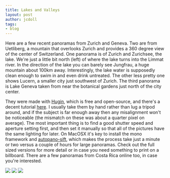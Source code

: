 ```yaml
---
title: Lakes and Valleys
layout: post
author: jcdoll
tags:
- blog
---
```


Here are a few recent panoramas from Zurich and Geneva. Two are from Uetliberg, a mountain that overlooks Zurich and provides a 360 degree view of the center of Switzerland. One panorama is of Zurich and Zurichsee, the lake. We're just a little bit north (left) of where the lake turns into the Limmat river. In the direction of the lake you can barely see Jungfrau, a huge mountain about 100km away. Interestingly, the lake water is supposedly clean enough to swim in and even drink untreated. The other less pretty one shows Lucern, a smaller city just southwest of Zurich. The third panorama is Lake Geneva taken from near the botanical gardens just north of the city center.

They were made with [Hugin](http://hugin.sourceforge.net/), which is free and open-source, and there's a decent tutorial [here](http://lifehacker.com/378490/stitch-photos-into-panoramas-with-free-software). I usually take them by hand rather than lug a tripod around, and if the subject is far enough away then any misalignment won't be noticeable (the mismatch on these was about a quarter pixel on average). The most important thing is to find a good shutter speed and aperture setting first, and then set it manually so that all of the pictures have the same lighting for later. On MacOSX it's key to install the mono framework and [autopano-sift](http://user.cs.tu-berlin.de/~nowozin/autopano-sift/), which makes the process take just a minute or two versus a couple of hours for large panoramas. Check out the full sized versions for more detail or in case you need something to print on a billboard. There are a few panoramas from Costa Rica online too, in case you're interested.

![](https://lh4.googleusercontent.com/-rvWpN4ICfR0/TlG118W3m7I/AAAAAAAAgMg/DuE5SdX5SHc/s1280/ZurichPanorama.jpg)
![](https://lh6.googleusercontent.com/-P-zwfnG-WCg/TlG19D6MxeI/AAAAAAAAgMw/HRaqvX8xk6U/s1280/Lake%252520Geneva%252520Panorama.jpg)
![](https://lh3.googleusercontent.com/-AdL4Xf-7eys/TlG2BanAX_I/AAAAAAAAgM8/AicIzxnSkiU/s1280/LucernePanorama.jpg)

